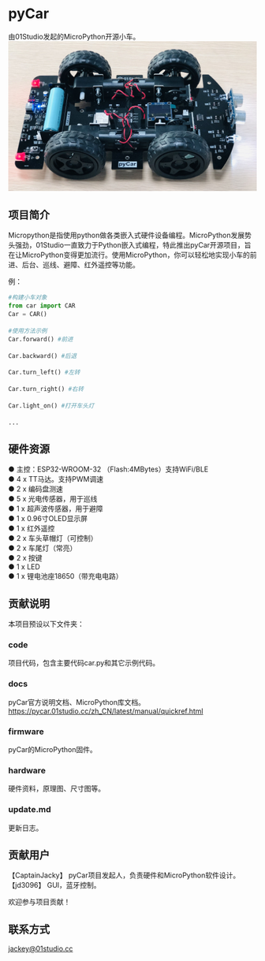 # pyCar
由01Studio发起的MicroPython开源小车。  
![pyCar](https://github.com/01studio-lab/pyCar/blob/main/docs/manual/media/pyCar.jpg)

## 项目简介
Micropython是指使用python做各类嵌入式硬件设备编程。MicroPython发展势头强劲，01Studio一直致力于Python嵌入式编程，特此推出pyCar开源项目，旨在让MicroPython变得更加流行。使用MicroPython，你可以轻松地实现小车的前进、后台、巡线、避障、红外遥控等功能。

例：
```python
#构建小车对象
from car import CAR
Car = CAR()

#使用方法示例
Car.forward() #前进

Car.backward() #后退

Car.turn_left() #左转

Car.turn_right() #右转

Car.light_on() #打开车头灯

...
```

## 硬件资源
● 主控：ESP32-WROOM-32 （Flash:4MBytes）支持WiFi/BLE  
● 4 x TT马达。支持PWM调速  
● 2 x 编码盘测速  
● 5 x 光电传感器，用于巡线  
● 1 x 超声波传感器，用于避障  
● 1 x 0.96寸OLED显示屏  
● 1 x 红外遥控  
● 2 x 车头草帽灯（可控制）  
● 2 x 车尾灯（常亮）  
● 2 x 按键  
● 1 x LED  
● 1 x 锂电池座18650（带充电电路）  


## 贡献说明
本项目预设以下文件夹：

### code
项目代码，包含主要代码car.py和其它示例代码。

### docs
pyCar官方说明文档、MicroPython库文档。
https://pycar.01studio.cc/zh_CN/latest/manual/quickref.html

### firmware
pyCar的MicroPython固件。

### hardware
硬件资料，原理图、尺寸图等。

### update.md
更新日志。

## 贡献用户
【CaptainJacky】 pyCar项目发起人，负责硬件和MicroPython软件设计。
【jd3096】 GUI，蓝牙控制。

欢迎参与项目贡献！

## 联系方式
jackey@01studio.cc